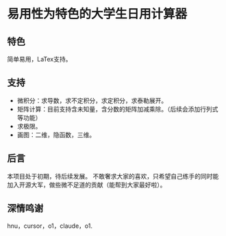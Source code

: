 # 易用性为特色的大学生日用计算器
## 特色
简单易用，LaTex支持。
## 支持
- 微积分：求导数，求不定积分，求定积分，求泰勒展开。
- 矩阵计算：目前支持含未知量，含分数的矩阵加减乘除。（后续会添加行列式等功能）
- 求极限。
- 画图：二维，隐函数，三维。
## 后言
本项目处于初期，待后续发展。
不敢奢求大家的喜欢，只希望自己练手的同时能加入开源大军，做些微不足道的贡献（能帮到大家最好啦）。
## 深情鸣谢
hnu，cursor，o1，claude，o1.
